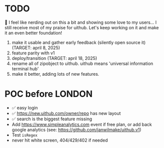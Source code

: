 # TODO

🤔 I feel like nerding out on this a bit and showing some love to my users... I still receive most of my praise for uithub. Let's keep working on it and make it an even better foundation!

1. make it usable and gather early feedback (silently open source it) (TARGET: april 8, 2025)
2. feature parity with v1
3. deploy/transition (TARGET: april 18, 2025)
4. rename all of zipobject to uithub. uithub means 'universal information terminal hub'
5. make it better, adding lots of new features.

# POC before LONDON

- ✅ easy login
- ✅ https://new.uithub.com/owner/repo has new layout
- ✅ search is the biggest feature missing
- Add https://www.simpleanalytics.com event if free plan, or add back google analytics (see: https://github.com/janwilmake/uithub.v1)
- Test `isRegex`
- never hit white screen, 404/429/402 if needed

